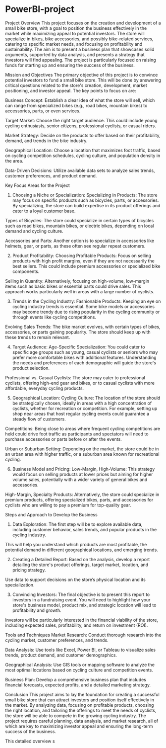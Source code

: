 # PowerBI-project

Project Overview
This project focuses on the creation and development of a small bike store, with a goal to position the business effectively in the market while maximizing appeal to potential investors. The store will specialize in bikes, bike accessories, and possibly bike-related services, catering to specific market needs, and focusing on profitability and sustainability. The aim is to present a business plan that showcases solid arguments, supported by data analysis, and presents a strategy that investors will find appealing. The project is particularly focused on raising funds for starting up and ensuring the success of the business.

Mission and Objectives
The primary objective of this project is to convince potential investors to fund a small bike store. This will be done by answering critical questions related to the store's creation, development, market positioning, and investor appeal. The key points to focus on are:

Business Concept: Establish a clear idea of what the store will sell, which can range from specialized bikes (e.g., road bikes, mountain bikes) to accessories, parts, or even services.

Target Market: Choose the right target audience. This could include young cycling enthusiasts, senior citizens, professional cyclists, or casual riders.

Market Strategy: Decide on the products to offer based on their profitability, demand, and trends in the bike industry.

Geographical Location: Choose a location that maximizes foot traffic, based on cycling competition schedules, cycling culture, and population density in the area.

Data-Driven Decisions: Utilize available data sets to analyze sales trends, customer preferences, and product demand.

Key Focus Areas for the Project
1. Choosing a Niche or Specialization:
Specializing in Products: The store may focus on specific products such as bicycles, parts, or accessories. By specializing, the store can build expertise in its product offerings and cater to a loyal customer base.

Types of Bicycles: The store could specialize in certain types of bicycles such as road bikes, mountain bikes, or electric bikes, depending on local demand and cycling culture.

Accessories and Parts: Another option is to specialize in accessories like helmets, gear, or parts, as these often see regular repeat customers.

2. Product Profitability:
Choosing Profitable Products: Focus on selling products with high profit margins, even if they are not necessarily the best sellers. This could include premium accessories or specialized bike components.

Selling in Quantity: Alternatively, focusing on high-volume, low-margin items such as basic bikes or essential parts could drive sales. This approach works particularly well in areas with a large number of cyclists.

3. Trends in the Cycling Industry:
Fashionable Products: Keeping an eye on cycling industry trends is essential. Some bike models or accessories may become trendy due to rising popularity in the cycling community or through events like cycling competitions.

Evolving Sales Trends: The bike market evolves, with certain types of bikes, accessories, or parts gaining popularity. The store should keep up with these trends to remain relevant.

4. Target Audience:
Age-Specific Specialization: You could cater to specific age groups such as young, casual cyclists or seniors who may prefer more comfortable bikes with additional features. Understanding the needs and preferences of each demographic will guide the store's product selection.

Professional vs. Casual Cyclists: The store may cater to professional cyclists, offering high-end gear and bikes, or to casual cyclists with more affordable, everyday cycling products.

5. Geographical Location:
Cycling Culture: The location of the store should be strategically chosen, ideally in areas with a high concentration of cyclists, whether for recreation or competition. For example, setting up shop near areas that host regular cycling events could guarantee a steady flow of customers.

Competitions: Being close to areas where frequent cycling competitions are held could drive foot traffic as participants and spectators will need to purchase accessories or parts before or after the events.

Urban or Suburban Setting: Depending on the market, the store could be in an urban area with higher traffic, or a suburban area known for recreational cycling.

6. Business Model and Pricing:
Low-Margin, High-Volume: This strategy would focus on selling products at lower prices but aiming for higher volume sales, potentially with a wider variety of general bikes and accessories.

High-Margin, Specialty Products: Alternatively, the store could specialize in premium products, offering specialized bikes, parts, and accessories for cyclists who are willing to pay a premium for top-quality gear.

Steps and Approach to Develop the Business
1. Data Exploration:
The first step will be to explore available data, including customer behavior, sales trends, and popular products in the cycling industry.

This will help you understand which products are most profitable, the potential demand in different geographical locations, and emerging trends.

2. Creating a Detailed Report:
Based on the analysis, develop a report detailing the store's product offerings, target market, location, and pricing strategy.

Use data to support decisions on the store’s physical location and its specialization.

3. Convincing Investors:
The final objective is to present this report to investors in a fundraising event. You will need to highlight how your store's business model, product mix, and strategic location will lead to profitability and growth.

Investors will be particularly interested in the financial viability of the store, including expected sales, profitability, and return on investment (ROI).

Tools and Techniques
Market Research: Conduct thorough research into the cycling market, customer preferences, and trends.

Data Analysis: Use tools like Excel, Power BI, or Tableau to visualize sales trends, product demand, and customer demographics.

Geographical Analysis: Use GIS tools or mapping software to analyze the most optimal locations based on cycling culture and competition events.

Business Plan: Develop a comprehensive business plan that includes financial forecasts, expected profits, and a detailed marketing strategy.

Conclusion
This project aims to lay the foundation for creating a successful small bike store that can attract investors and position itself effectively in the market. By analyzing data, focusing on profitable products, choosing the right location, and tailoring the offerings to meet the needs of cyclists, the store will be able to compete in the growing cycling industry. The project requires careful planning, data analysis, and market research, all of which are key to maximizing investor appeal and ensuring the long-term success of the business.

This detailed overview s
